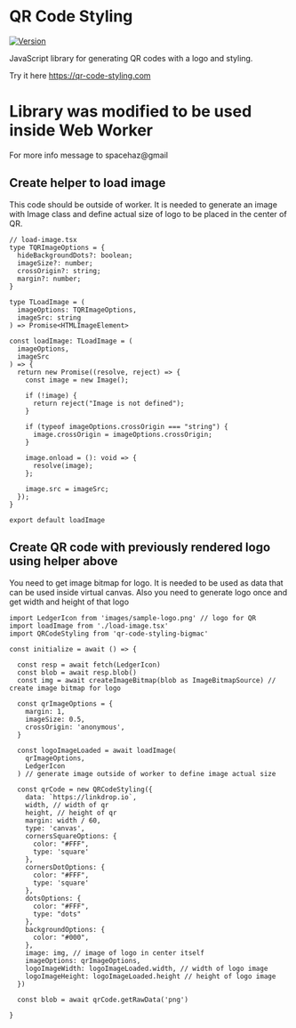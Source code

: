 # QR Code Styling
[![Version](https://img.shields.io/npm/v/qr-code-styling.svg)](https://www.npmjs.org/package/qr-code-styling)

JavaScript library for generating QR codes with a logo and styling.

Try it here https://qr-code-styling.com

# Library was modified to be used inside Web Worker
For more info message to spacehaz@gmail


## Create helper to load image
This code should be outside of worker. It is needed to generate an image with Image class and define actual size of logo to be placed in the center of QR.

```tsx
// load-image.tsx
type TQRImageOptions = {
  hideBackgroundDots?: boolean;
  imageSize?: number;
  crossOrigin?: string;
  margin?: number;
}

type TLoadImage = (
  imageOptions: TQRImageOptions,
  imageSrc: string
) => Promise<HTMLImageElement>

const loadImage: TLoadImage = (
  imageOptions,
  imageSrc
) => {
  return new Promise((resolve, reject) => {
    const image = new Image();

    if (!image) {
      return reject("Image is not defined");
    }

    if (typeof imageOptions.crossOrigin === "string") {
      image.crossOrigin = imageOptions.crossOrigin;
    }

    image.onload = (): void => {
      resolve(image);
    };

    image.src = imageSrc;
  });
}

export default loadImage

```

## Create QR code with previously rendered logo using helper above
You need to get image bitmap for logo. It is needed to be used as data that can be used inside virtual canvas. Also you need to generate logo once and get width and height of that logo

```tsx
import LedgerIcon from 'images/sample-logo.png' // logo for QR
import loadImage from './load-image.tsx'
import QRCodeStyling from 'qr-code-styling-bigmac'

const initialize = await () => {

  const resp = await fetch(LedgerIcon)
  const blob = await resp.blob()
  const img = await createImageBitmap(blob as ImageBitmapSource) // create image bitmap for logo

  const qrImageOptions = {
    margin: 1,
    imageSize: 0.5,
    crossOrigin: 'anonymous',
  }

  const logoImageLoaded = await loadImage(
    qrImageOptions,
    LedgerIcon
  ) // generate image outside of worker to define image actual size

  const qrCode = new QRCodeStyling({
    data: `https://linkdrop.io`,
    width, // width of qr
    height, // height of qr
    margin: width / 60,
    type: 'canvas',
    cornersSquareOptions: {
      color: "#FFF",
      type: 'square'
    },
    cornersDotOptions: {
      color: "#FFF",
      type: 'square'
    },
    dotsOptions: {
      color: "#FFF",
      type: "dots"
    },
    backgroundOptions: {
      color: "#000",
    },
    image: img, // image of logo in center itself
    imageOptions: qrImageOptions,
    logoImageWidth: logoImageLoaded.width, // width of logo image
    logoImageHeight: logoImageLoaded.height // height of logo image
  })

  const blob = await qrCode.getRawData('png')

}



```
